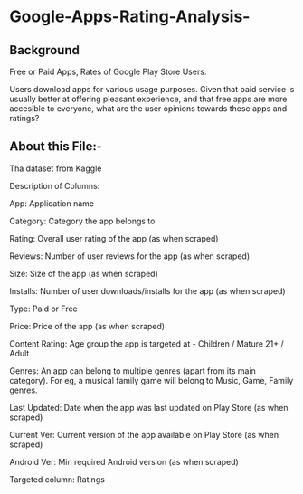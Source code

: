 # Google-Apps-Rating-Analysis-

## Background

Free or Paid Apps, Rates of Google Play Store Users.

Users download apps for various usage purposes. Given that paid service is usually better at offering pleasant experience, and that free apps are more accesible to everyone, what are the user opinions towards these apps and ratings?


## About this File:-

Tha dataset from Kaggle

Description of Columns:

App: Application name

Category: Category the app belongs to

Rating: Overall user rating of the app (as when scraped)

Reviews: Number of user reviews for the app (as when scraped)

Size: Size of the app (as when scraped)

Installs: Number of user downloads/installs for the app (as when scraped)

Type: Paid or Free

Price: Price of the app (as when scraped)

Content Rating: Age group the app is targeted at - Children / Mature 21+ / Adult

Genres: An app can belong to multiple genres (apart from its main category). For eg, a musical family game will belong to Music, Game, Family genres.

Last Updated: Date when the app was last updated on Play Store (as when scraped)

Current Ver: Current version of the app available on Play Store (as when scraped)

Android Ver: Min required Android version (as when scraped)

Targeted column: Ratings
